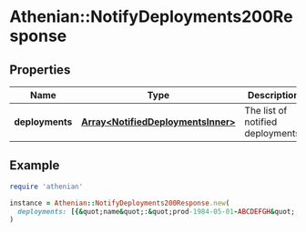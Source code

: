 # Athenian::NotifyDeployments200Response

## Properties

| Name | Type | Description | Notes |
| ---- | ---- | ----------- | ----- |
| **deployments** | [**Array&lt;NotifiedDeploymentsInner&gt;**](NotifiedDeploymentsInner.md) | The list of notified deployments. |  |

## Example

```ruby
require 'athenian'

instance = Athenian::NotifyDeployments200Response.new(
  deployments: [{&quot;name&quot;:&quot;prod-1984-05-01-ABCDEFGH&quot;,&quot;resolved&quot;:true}]
)
```

